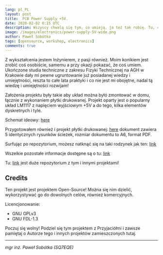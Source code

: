 ```yaml
---
lang: pl_PL
layout: post
title:  PCB Power Supply +5V.
date: 2020-02-02 0:15 UTC 
description: Wszyscy chwalą się tym, co umieją, ja też tak robię. Tu, część mojego Warsztatu Pracy ... Zasilacz do płytek stykowych o stałym napięciu wyjściowym. 
image: /images/electronics/power-supply-5V-wide.png
author: Paweł Sobótka
tags: [opensource, workshop, electronics]
comments: true
---
```

Z wykształcenia jestem Inżynierem, z pasji również. Moim konikiem jest zrobić coś osobiście, samemu a przy okazji pokazać, że coś umiem. Ukończone studia techniczne z zakresu Fizyki Technicznej na AGH w Krakowie dały mi pewne ugruntowanie już posiadanej wiedzy i umiejętności, reszta to całe lata praktyki i co nie jest mi obojętne, nadal tą wiedzę i umiejętności rozwijam!

Założenia projektu były takie aby układ można byłó zmontować w domu, łącznie z wykonaniem płytki drukowanej. Projekt oparty jest o popularny układ LM1117 z napięciem wyjściowym +5V a do tego, kilka elementów dyskretnych i tyle.

Schemat ideowy: [here](https://github.com/majsterklepka/lab1/blob/master/power-supply-5V/fab/drawings/schematic-diagram-power-supply-5V.pdf "Schemat ideowy")

Przygotowałem również i projekt płytki drukowanej: [here](https://github.com/majsterklepka/lab1/blob/master/power-supply-5V/fab/drawings/pcb_1x5-a6.pdf "PCB Layout of Power Supply +5V") dokument zawiera 5 identycznych rysunków ścieżek, rozmiar dokumentu to A6, format PDF.

Surfując po repozytorium, możesz natknąć się na taki rodzynek jak ten: [link](https://github.com/majsterklepka/lab1/blob/master/power-supply-5V/fab/drawings/pcb_1x5-109x59mm-300DPI.png "Rysunek płytki drukowanej: PCB Power Supply +5V")

Wszelkie pozostałe informacje dostępne są o tu: [link](https://github.com/majsterklepka/lab1/tree/master/power-supply-5V "Folder w repozytorium: PCB Power Supply +5V")

Tu: [link](https://github.com/majsterklepka/lab1 "Repozytorium z projektami do pracowni elektronicznej") jest duże repozytorium z tym i innymi projektami! 


## Credits

Ten projekt jest projektem Open-Source! Można się nim dzielić, wykorzystywać go do dowolnych celów, również komercyjnych.

Licencjonowanie:

- GNU GPLv3
- GNU FDL-1.3

Poczuj się wolny! Podziel się tym projektem z Przyjaciółmi i zawsze pamiętaj o Autorze tego i innych projektów zamieszczonych tutaj.

- - -

_mgr inż. Paweł Sobótka (SQ7EQE)_


